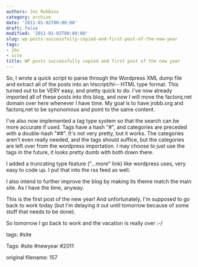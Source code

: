 ```yaml
---
authors: Jon Robbins
category: archive
date: '2011-01-02T00:00:00'
draft: false
modified: '2011-01-02T00:00:00'
slug: wp-posts-successfully-copied-and-first-post-of-the-new-year
tags:
- jbs
- site
title: WP posts successfully copied and first post of the new year
---
```


So, I wrote a quick script to parse through the Wordpress XML dump file and extract all of the posts into an hlscript/hl-- HTML type format.  This 
turned out to be VERY easy, and pretty quick to do.  I've now already imported all of these posts into this blog, and now I will move the factorq.net 
domain over here whenever I have time.  My goal is to have jrobb.org and factorq.net to be synonomous and point to the same content.

I've also now implemented a tag type system so that the search can be more accurate if used.  Tags have a hash "#", and categories are preceded with 
a double-hash "##".  It's not very pretty, but it works.  The categories aren't even really needed, and the tags should suffice, but the categories 
are left over from the wordpress importation.  I may choose to just use the tags in the future, it looks pretty dumb with both down there.


I added a truncating type feature ("...more" link) like wordpress uses, very easy to code up. I put 
that into the rss feed as well.

I also intend to further improve the blog by making its theme match the main site. As I have the 
time, anyway.

This is the first post of the new year! And unfortunately, I'm supposed to go back to work today (but I'm delaying it out 
until tomorrow because of some stuff that needs to be done).

So tomorrow I go back to work and the vacation is really over :-/

tags: #site

Tags: #site #newyear #2011

 original filename: 157
